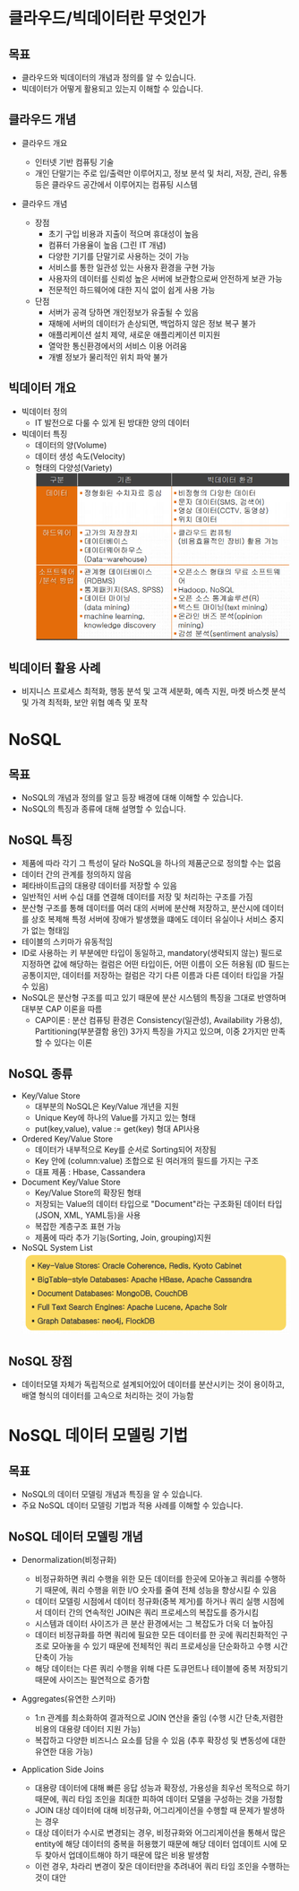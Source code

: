 # 클라우드/빅데이터란 무엇인가

## 목표
- 클라우드와 빅데이터의 개념과 정의를 알 수 있습니다.
- 빅데이터가 어떻게 활용되고 있는지 이해할 수 있습니다.

## 클라우드 개념
- 클라우드 개요
    - 인터넷 기반 컴퓨팅 기술
    - 개인 단말기는 주로 입/출력만 이루어지고,
    정보 분석 및 처리, 저장, 관리, 유통 등은 클라우드 공간에서 이루어지는 컴퓨팅 시스템

- 클라우드 개념
    - 장점
        - 초기 구입 비용과 지출이 적으며 휴대성이 높음
        - 컴퓨터 가용율이 높음 (그린 IT 개념)
        - 다양한 기기를 단말기로 사용하는 것이 가능
        - 서비스를 통한 일관성 있는 사용자 환경을 구현 가능
        - 사용자의 데이터를 신뢰성 높은 서버에 보관함으로써 안전하게 보관 가능
        - 전문적인 하드웨어에 대한 지식 없이 쉽게 사용 가능
    - 단점
        - 서버가 공격 당하면 개인정보가 유출될 수 있음
        - 재해에 서버의 데이터가 손상되면, 백업하지 않은 정보 복구 불가
        - 애플리케이션 설치 제약, 새로운 애플리케이션 미지원
        - 열악한 통신환경에서의 서비스 이용 어려움
        - 개별 정보가 물리적인 위치 파악 불가

## 빅데이터 개요
- 빅데이터 정의
    - IT 발전으로 다룰 수 있게 된 방대한 양의 데이터
- 빅데이터 특징
    - 데이터의 양(Volume)
    - 데이터 생성 속도(Velocity)
    - 형태의 다양성(Variety)
    ![7](/img/7.PNG)

## 빅데이터 활용 사례
- 비지니스 프로세스 최적화, 행동 분석 및 고객 세분화, 예측 지원, 마켓 바스켓 분석 및 가격 최적화, 보안 위협 예측 및 포착

# NoSQL

## 목표
- NoSQL의 개념과 정의를 알고 등장 배경에 대해 이해할 수 있습니다.
- NoSQL의 특징과 종류에 대해 설명할 수 있습니다.

## NoSQL 특징
- 제품에 따라 각기 그 특성이 달라 NoSQL을 하나의 제품군으로 정의할 수는 없음
- 데이터 간의 관계를 정의하지 않음
- 페타바이트급의 대용량 데이터를 저장할 수 있음
- 일반적인 서버 수십 대를 연결해 데이터를 저장 및 처리하는 구조를 가짐
- 분산형 구조를 통해 데이터를 여러 대의 서버에 분산해 저장하고, 분산시에 데이터를 상호 복제해 특정 서버에 장애가 발생했을 떄에도 데이터 유실이나 서비스 중지가 없는 형태임
- 테이블의 스키마가 유동적임
- ID로 사용하는 키 부분에만 타입이 동일하고, mandatory(생략되지 않는)
필드로 지정하면 값에 해당하는 컬럼은 어떤 타입이든, 어떤 이름이 오든
허용됨 (ID 필드는 공통이지만, 데이터를 저장하는 컬럼은 각기 다른
이름과 다른 데이터 타입을 가질 수 있음)
- NoSQL은 분산형 구조를 띠고 있기 때문에 분산 시스템의 특징을 그대로 반영하며 대부분 CAP 이론을 따름
    - CAP이론 : 분산 컴퓨팅 환경은 Consistency(일관성), Availability 가용성), Partitioning(부분결함 용인) 3가지 특징을 가지고 있으며, 이중 2가지만 만족할 수 있다는 이론

## NoSQL 종류
- Key/Value Store
    - 대부분의 NoSQL은 Key/Value 개년을 지원
    - Unique Key에 하나의 Value를 가지고 있는 형태
    - put(key,value), value := get(key) 형대 API사용
- Ordered Key/Value Store
    - 데이터가 내부적으로 Key를 순서로 Sorting되어 저장됨
    - Key 안에 (column:value) 조합으로 된 여러개의 필드를 가지는 구조
    - 대표 제품 : Hbase, Cassandera
- Document Key/Value Store
    - Key/Value Store의 확장된 형태
    - 저장되는 Value의 데이터 타입으로 "Document"라는 구조화된 데이터 타입(JSON, XML, YAML등)을 사용
    - 복잡한 계층구조 표현 가능
    - 제품에 따라 추가 기능(Sorting, Join, grouping)지원
- NoSQL System List
    ![8](/img/8.PNG)

## NoSQL 장점

- 데이터모델 자체가 독립적으로 설계되어있어 데이터를 분산시키는 것이 용이하고, 배열 형식의 데이터를 고속으로 처리하는 것이 가능함

# NoSQL 데이터 모델링 기법

## 목표
- NoSQL의 데이터 모델링 개념과 특징을 알 수 있습니다.
- 주요 NoSQL 데이터 모델링 기법과 적용 사례를 이해할 수 있습니다.

## NoSQL 데이터 모델링 개념
- Denormalization(비정규화)
    - 비정규화하면 쿼리 수행을 위한 모든 데이터를 한곳에 모아놓고 쿼리를
    수행하기 때문에, 쿼리 수행을 위한 I/O 숫자를 줄여 전체 성능을 향상시킬
    수 있음
    - 데이터 모델링 시점에서 데이터 정규화(중복 제거)를 하거나 쿼리 실행
    시점에서 데이터 간의 연속적인 JOIN은 쿼리 프로세스의 복잡도를
    증가시킴
    - 시스템과 데이터 사이즈가 큰 분산 환경에서는 그 복잡도가 더욱 더
    높아짐
    - 데이터 비정규화를 하면 쿼리에 필요한 모든 데이터를 한 곳에 쿼리친화적인 구조로 모아놓을 수 있기 때문에 전체적인 쿼리 프로세싱을 단순화하고 수행 시간 단축이 가능
    - 해당 데이터는 다른 쿼리 수행을 위해 다른 도큐먼트나 테이블에 중복 저장되기 때문에 사이즈는 필연적으로 증가함

- Aggregates(유연한 스키마)
    - 1:n 관계를 최소화하여 결과적으로 JOIN 연산을 줄임 (수행 시간 단축,저렴한 비용의 대용량 데이터 지원 가능) 
    - 복잡하고 다양한 비즈니스 요소를 담을 수 있음 (추후 확장성 및 변동성에 대한 유연한 대응 가능) 

- Application Side Joins
    - 대용량 데이터에 대해 빠른 응답 성능과 확장성, 가용성을 최우선 목적으로 하기 때문에, 쿼리 타임 조인을 최대한 피하여 데이터 모델을 구성하는 것을 가정함
    - JOIN 대상 데이터에 대해 비정규화, 어그리게이션을 수행할 때 문제가 발생하는 경우
    - 대상 데이터가 수시로 변경되는 경우, 비정규화와 어그리게이션을 통해서 많은 entity에 해당 데이터의 중복을 허용했기 때문에 해당 데이터 업데이트 시에 모두 찾아서 업데이트해야 하기 때문에 많은 비용 발생함
    - 이런 경우, 차라리 변경이 잦은 데이터만을 추려내어 쿼리 타임 조인을 수행하는 것이 대안 